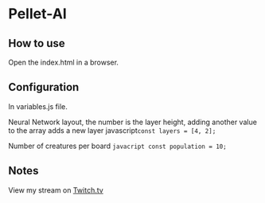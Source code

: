 # Pellet-AI

## How to use
Open the index.html in a browser.

## Configuration
In variables.js file.

Neural Network layout, the number is the layer height, adding another value to the array adds a new layer
javascript```const layers = [4, 2];```

Number of creatures per board
`javacript const population = 10;`

## Notes
View my stream on [Twitch.tv](https://twitch.tv/unknownevii/)
